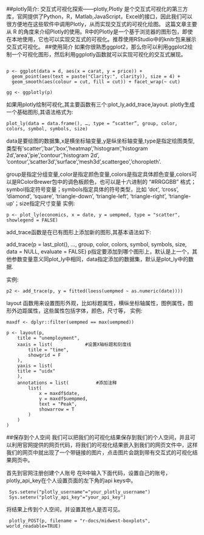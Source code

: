 ##plotly简介:
交互式可视化探索——plotly,Plotly 是个交互式可视化的第三方库，官网提供了Python，R，Matlab,JavaScript，Excel的接口，因此我们可以很方便地在这些软件中调用Plotly，从而实现交互式的可视化绘图。
这篇文章主要从 R 的角度来介绍Plotly的使用。R中的Plotly是一个基于浏览器的图形包，即使在本地使用，它也可以实现交互式的可视化。推荐使用RStudio中的knitr包来展示交互式可视化。
##使用简介
如果你很熟悉ggplot2，那么你可以利用ggplot2绘制一个可视化图形，然后利用ggplotly函数就可以实现可视化的交互式展现。

```

p <- ggplot(data = d, aes(x = carat, y = price)) +
  geom_point(aes(text = paste("Clarity:", clarity)), size = 4) +
  geom_smooth(aes(colour = cut, fill = cut)) + facet_wrap(~ cut)

gg <- ggplotly(p)

```

如果用plotly绘制可视化,其主要函数有三个:plot_ly,add_trace,layout.
plotly生成一个基础图形,其语法格式为:

```
plot_ly(data = data.frame(), …, type = “scatter”, group, color, colors, symbol, symbols, size)
```

data是要绘图的数据集,x是横坐标轴变量,y是纵坐标轴变量,type是指定绘图类型,类型有’scatter’,’bar’,’box’,’heatmap’,’histogram’,’histogram 2d’,’area’,’pie’,’contour’,’histogram 2d’, ‘contour’,’scatter3d’,’surface’,’mesh3d’,scattergeo’,’choropleth’.

group是指定分组变量,color是指定颜色变量,colors是指定具体颜色变量,colors可以是RColorBrewer包中的调色板颜色，也可以是十六进制的 “#RRGGBB” 格式；symbol指定符号变量；symbols指定具体的符号类型，比如 ‘dot’, ‘cross’, ‘diamond’, ‘square’, ‘triangle-down’, ‘triangle-left’, ‘triangle-right’, ‘triangle-up’；size指定尺寸变量
实例:

```
p <- plot_ly(economics, x = date, y = uempmed, type = "scatter", showlegend = FALSE)
```

add_trace函数是在已有图形上添加新的图形,其基本语法如下:

add_trace(p = last_plot(), …, group, color, colors, symbol, symbols, size, data = NULL, evaluate = FALSE)
p指定要添加到哪个图形上，默认是上一个，其他参数变量意义同plot_ly中相同，data指定添加的数据集，默认是plot_ly中的数据.

实例:

```
p2 <- add_trace(p, y = fitted(loess(uempmed ~ as.numeric(date))))
```

layout 函数用来设置图形外观，比如标题属性，横纵坐标轴属性，图例属性，图形外边距属性，这些属性包括字体，颜色，尺寸等，
实例:

```
maxdf <- dplyr::filter(uempmed == max(uempmed))

p <- layout(p,              
    title = "unemployment", 
    xaxis = list(            #设置X轴标题和刻度线
        title = "time",     
        showgrid = F         
    ),
    yaxis = list(             
    title = "uidx"      
    ),
    annotations = list(          #添加注释
        list(
            x = maxdf$date,     
            y = maxdf$uempmed,   
            text = "Peak",       
            showarrow = T  
        )
    )
)
```

##保存到个人空间
我们可以把我们的可视化结果保存到我们的个人空间，并且可以利用官网提供的网页代码，将我们的可视化结果嵌入到我们的网页文件中，这样我们的网页中就出现了一个带链接的图片，点击图片会跳到带有交互式的可视化结果网页中。

首先到官网注册创建个人账号
在R中输入下面代码，设置自己的账号，plotly_api_key在个人设置页面的左下角的api keys中。
```
 Sys.setenv("plotly_username"="your_plotly_username")
 Sys.setenv("plotly_api_key"="your_api_key")
```
将结果上传到个人空间，并设置其他人是否可见。
```
 plotly_POST(p, filename = "r-docs/midwest-boxplots", world_readable=TRUE)
```